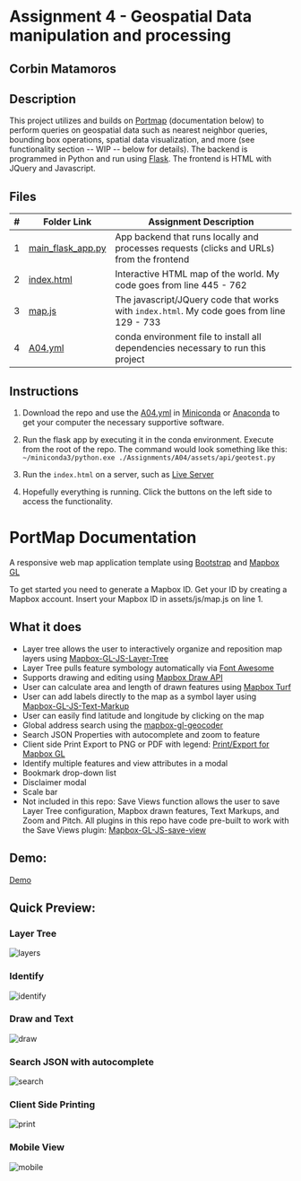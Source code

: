 # Assignment 4 - Geospatial Data manipulation and processing

## Corbin Matamoros

## Description

This project utilizes and builds on [Portmap](https://github.com/portofportlandgis/portmap) (documentation below) to perform queries on geospatial data such as nearest neighbor queries, bounding box operations, spatial data visualization, and more (see functionality section -- WIP -- below for details). The backend is programmed in Python and run using [Flask](https://flask.palletsprojects.com/en/1.1.x/). The frontend is HTML with JQuery and Javascript.

## Files

|   #   | Folder Link | Assignment Description |
| :---: | ----------- | ---------------------- |
|   1    | [main_flask_app.py](./assets/api/main_flask_app.py) | App backend that runs locally and processes requests (clicks and URLs) from the frontend |
|   2    | [index.html](index.html) | Interactive HTML map of the world. My code goes from line 445 - 762 |
|   3    | [map.js](./assets/js/map.js) | The javascript/JQuery code that works with `index.html`. My code goes from line 129 - 733|
|   4    | [A04.yml](A04.yml) | conda environment file to install all dependencies necessary to run this project |

## Instructions

1. Download the repo and use the [A04.yml](A04.yml) in [Miniconda](https://docs.conda.io/en/latest/miniconda.html) or [Anaconda](https://conda.io/projects/conda/en/latest/user-guide/install/index.html) to get your computer the necessary supportive software.

2. Run the flask app by executing it in the conda environment. Execute from the root of the repo. The command would look something like this: `~/miniconda3/python.exe ./Assignments/A04/assets/api/geotest.py`

3. Run the `index.html` on a server, such as [Live Server](https://marketplace.visualstudio.com/items?itemName=ritwickdey.LiveServer)

4. Hopefully everything is running. Click the buttons on the left side to access the functionality.

#

# PortMap Documentation

A responsive web map application template using [Bootstrap](https://getbootstrap.com/) and [Mapbox GL](https://www.mapbox.com/mapbox-gl-js/api/)

To get started you need to generate a Mapbox ID. Get your ID by creating a Mapbox account. Insert your Mapbox ID in assets/js/map.js on line 1.

## What it does

* Layer tree allows the user to interactively organize and reposition map layers using [Mapbox-GL-JS-Layer-Tree](https://github.com/TheGartrellGroup/Mapbox-GL-JS-Layer-Tree)
* Layer Tree pulls feature symbology automatically via [Font Awesome](http://fontawesome.io/ )
* Supports drawing and editing using [Mapbox Draw API](https://github.com/mapbox/mapbox-gl-draw)
* User can calculate area and length of drawn features using [Mapbox Turf](https://www.mapbox.com/help/define-turf/)
* User can add labels directly to the map as a symbol layer using [Mapbox-GL-JS-Text-Markup](https://github.com/TheGartrellGroup/Mapbox-GL-JS-Text-Markup)
* User can easily find latitude and longitude by clicking on the map 
* Global address search using the [mapbox-gl-geocoder](https://github.com/mapbox/mapbox-gl-geocoder)
* Search JSON Properties with autocomplete and zoom to feature
* Client side Print Export to PNG or PDF with legend: [Print/Export for Mapbox GL](https://github.com/TheGartrellGroup/Mapbox-GL-Print-Export-For-Port)
* Identify multiple features and view attributes in a modal
* Bookmark drop-down list
* Disclaimer modal 
* Scale bar 
* Not included in this repo: Save Views function allows the user to save Layer Tree configuration, Mapbox drawn features, Text Markups, and Zoom and Pitch. All plugins in this repo have code pre-built to work with the Save Views plugin: [Mapbox-GL-JS-save-view](https://github.com/TheGartrellGroup/Mapbox-GL-JS-save-view)


## Demo:
[Demo](https://cdettlaff.github.io./)


## Quick Preview:

### Layer Tree 
![layers](https://user-images.githubusercontent.com/17071327/33678147-c6cf833a-da6f-11e7-9b74-b3f4fd59ea26.gif)

### Identify 
![identify](https://user-images.githubusercontent.com/17071327/33678145-c69bbfe6-da6f-11e7-89ba-08cb0b4d2827.gif)

### Draw and Text
![draw](https://user-images.githubusercontent.com/17071327/33678143-c650e782-da6f-11e7-8771-2537d8bf6c31.gif)

### Search JSON with autocomplete
![search](https://user-images.githubusercontent.com/17071327/33678150-c80cdd74-da6f-11e7-8d16-e6a9dfdbb43b.gif)

### Client Side Printing  
![print](https://user-images.githubusercontent.com/17071327/33678149-c7da0f8e-da6f-11e7-8883-6d4d06af7da5.gif)

### Mobile View   
![mobile](https://user-images.githubusercontent.com/17071327/33678148-c70a666c-da6f-11e7-81c8-cdb6e7e99de8.gif)

